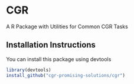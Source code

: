 # CGR
A R Package with Utilities for Common CGR Tasks

## Installation Instructions
You can install this package using devtools
```r
library(devtools)
install_github("cgr-promising-solutions/cgr")
```
